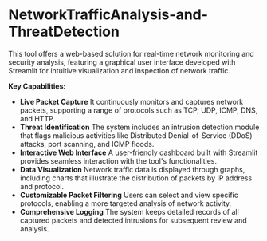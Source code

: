 # NetworkTrafficAnalysis-and-ThreatDetection



This tool offers a web-based solution for real-time network monitoring and security analysis, featuring a graphical user interface developed with Streamlit for intuitive visualization and inspection of network traffic.

**Key Capabilities:**

*   **Live Packet Capture** It continuously monitors and captures network packets, supporting a range of protocols such as TCP, UDP, ICMP, DNS, and HTTP.
*   **Threat Identification** The system includes an intrusion detection module that flags malicious activities like Distributed Denial-of-Service (DDoS) attacks, port scanning, and ICMP floods.
*   **Interactive Web Interface** A user-friendly dashboard built with Streamlit provides seamless interaction with the tool's functionalities.
*   **Data Visualization** Network traffic data is displayed through graphs, including charts that illustrate the distribution of packets by IP address and protocol.
*   **Customizable Packet Filtering** Users can select and view specific protocols, enabling a more targeted analysis of network activity.
*   **Comprehensive Logging** The system keeps detailed records of all captured packets and detected intrusions for subsequent review and analysis.


